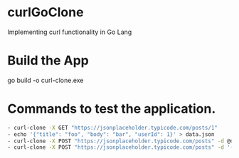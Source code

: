 # curlGoClone

Implementing curl functionality in Go Lang

# Build the App

go build -o curl-clone.exe

# Commands to test the application.

```bash
- curl-clone -X GET "https://jsonplaceholder.typicode.com/posts/1"
- echo '{"title": "foo", "body": "bar", "userId": 1}' > data.json
- curl-clone -X POST "https://jsonplaceholder.typicode.com/posts" -d @data.json
- curl-clone -X POST "https://jsonplaceholder.typicode.com/posts" -d '{"title": "foo", "body": "bar", "userId": 1}' -H "Content-Type: application/json"

```

